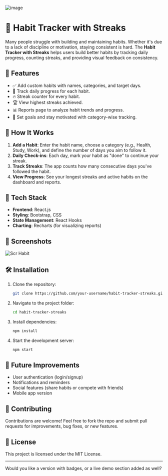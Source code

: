 ![image](https://github.com/user-attachments/assets/4176d6dd-2931-453a-a5e8-6cc23403cc16)
# 🌟 Habit Tracker with Streaks

Many people struggle with building and maintaining habits. Whether it's due to a lack of discipline or motivation, staying consistent is hard. The **Habit Tracker with Streaks** helps users build better habits by tracking daily progress, counting streaks, and providing visual feedback on consistency.

## 🚀 Features

* ✅ Add custom habits with names, categories, and target days.
* 🔁 Track daily progress for each habit.
* 🔥 Streak counter for every habit.
* 🏆 View highest streaks achieved.
* 📊 Reports page to analyze habit trends and progress.
* 🎯 Set goals and stay motivated with category-wise tracking.

## 🧠 How It Works

1. **Add a Habit**: Enter the habit name, choose a category (e.g., Health, Study, Work), and define the number of days you aim to follow it.
2. **Daily Check-ins**: Each day, mark your habit as "done" to continue your streak.
3. **Track Streaks**: The app counts how many consecutive days you've followed the habit.
4. **View Progress**: See your longest streaks and active habits on the dashboard and reports.

## 📂 Tech Stack

* **Frontend**: React.js
* **Styling**: Bootstrap, CSS
* **State Management**: React Hooks
* **Charting**: Recharts (for visualizing reports)

## 📸 Screenshots

![Scr Habit](https://github.com/user-attachments/assets/23842f42-775e-486b-a5f2-42c39beca1c7)


## 🛠️ Installation

1. Clone the repository:

   ```bash
   git clone https://github.com/your-username/habit-tracker-streaks.git
   ```
2. Navigate to the project folder:

   ```bash
   cd habit-tracker-streaks
   ```
3. Install dependencies:

   ```bash
   npm install
   ```
4. Start the development server:

   ```bash
   npm start
   ```

## 📅 Future Improvements

* User authentication (login/signup)
* Notifications and reminders
* Social features (share habits or compete with friends)
* Mobile app version

## 🤝 Contributing

Contributions are welcome! Feel free to fork the repo and submit pull requests for improvements, bug fixes, or new features.

## 📄 License

This project is licensed under the MIT License.

---

Would you like a version with badges, or a live demo section added as well?

